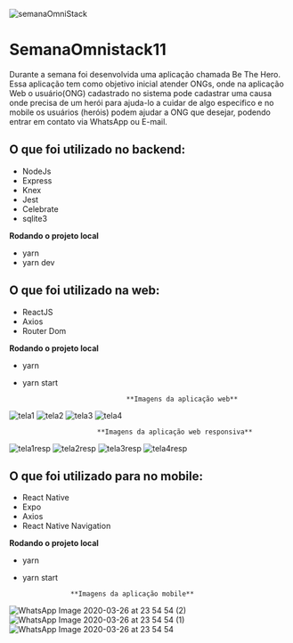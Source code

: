 ![semanaOmniStack](https://user-images.githubusercontent.com/56658900/77716585-4b3ccf80-6fbd-11ea-8cd0-b3876de9fa96.png)

# SemanaOmnistack11
Durante a semana foi desenvolvida uma aplicação chamada Be The Hero. Essa aplicação tem como objetivo inicial atender ONGs, onde na aplicação Web o usuário(ONG) cadastrado no sistema pode cadastrar uma causa onde precisa de um herói para ajuda-lo a cuidar de algo especifico e no mobile os usuários (heróis) podem ajudar a ONG que desejar, podendo entrar em contato via WhatsApp ou E-mail.

## O que foi utilizado no backend:
- NodeJs
- Express
- Knex
- Jest
- Celebrate
- sqlite3

**Rodando o projeto local**
- yarn 
- yarn dev

## O que foi utilizado na web:
- ReactJS
- Axios
- Router Dom

**Rodando o projeto local**
- yarn 
- yarn start

                                **Imagens da aplicação web**
![tela1](https://user-images.githubusercontent.com/56658900/77717431-3bbe8600-6fbf-11ea-9fcd-5bd7e9420d19.png)
![tela2](https://user-images.githubusercontent.com/56658900/77717448-437e2a80-6fbf-11ea-97e1-e3bb55356e8c.png)
![tela3](https://user-images.githubusercontent.com/56658900/77717450-47aa4800-6fbf-11ea-8af1-fc42acb32a09.png)
![tela4](https://user-images.githubusercontent.com/56658900/77717460-4d079280-6fbf-11ea-81ad-7db960fb0578.png)

                          **Imagens da aplicação web responsiva**
![tela1resp](https://user-images.githubusercontent.com/56658900/77717910-55140200-6fc0-11ea-984e-2c39dd980c54.png)
![tela2resp](https://user-images.githubusercontent.com/56658900/77717917-59d8b600-6fc0-11ea-9943-b2d47a9ff618.png)
![tela3resp](https://user-images.githubusercontent.com/56658900/77717924-5e04d380-6fc0-11ea-84df-db12e7f479cb.png)
![tela4resp](https://user-images.githubusercontent.com/56658900/77717933-63621e00-6fc0-11ea-9c16-01bb36022e38.png)




## O que foi utilizado para no mobile:
- React Native
- Expo
- Axios
- React Native Navigation

**Rodando o projeto local**
- yarn 
- yarn start

                  **Imagens da aplicação mobile**
![WhatsApp Image 2020-03-26 at 23 54 54 (2)](https://user-images.githubusercontent.com/56658900/77717781-0fefd000-6fc0-11ea-8e30-186aad44c81c.jpeg)
![WhatsApp Image 2020-03-26 at 23 54 54 (1)](https://user-images.githubusercontent.com/56658900/77717802-19793800-6fc0-11ea-845a-d7c9f1e8c73a.jpeg)
![WhatsApp Image 2020-03-26 at 23 54 54](https://user-images.githubusercontent.com/56658900/77717811-21d17300-6fc0-11ea-94c0-aebc283b45a7.jpeg)


